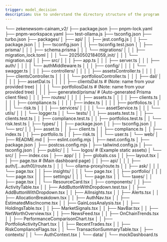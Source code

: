 ```yaml
---
trigger: model_decision
description: Use to understand the directory structure of the program
---
```


└── zekenewsom-cainam_v2/
    ├── package.json
    ├── pnpm-lock.yaml
    ├── pnpm-workspace.yaml
    ├── test-ollama.js
    ├── tsconfig.json
    ├── turbo.json
    ├── packages/
    │   ├── api/
    │   │   ├── jest.config.js
    │   │   ├── package.json
    │   │   ├── tsconfig.json
    │   │   ├── tsconfig.test.json
    │   │   ├── prisma/
    │   │   │   ├── schema.prisma
    │   │   │   └── migrations/
    │   │   │       ├── migration_lock.toml
    │   │   │       └── 20250502184059_init/
    │   │   │           └── migration.sql
    │   │   ├── src/
    │   │   │   ├── app.ts
    │   │   │   ├── server.ts
    │   │   │   ├── auth/
    │   │   │   │   └── authMiddleware.ts
    │   │   │   ├── config/
    │   │   │   │   └── swagger.ts
    │   │   │   ├── controllers/
    │   │   │   │   ├── assetsController.ts
    │   │   │   │   ├── clientsController.ts
    │   │   │   │   └── portfoliosController.ts
    │   │   │   ├── dal/
    │   │   │   │   ├── assetDal.ts
    │   │   │   │   ├── clientsDal.ts  # (Note: name from your provided tree)
    │   │   │   │   └── portfoliosDal.ts # (Note: name from your provided tree)
    │   │   │   ├── generated/prisma/ # (Auto-generated Prisma client files)
    │   │   │   ├── routes/
    │   │   │   │   ├── assets.ts
    │   │   │   │   ├── clients.ts
    │   │   │   │   ├── compliance.ts
    │   │   │   │   ├── index.ts
    │   │   │   │   ├── portfolios.ts
    │   │   │   │   └── risk.ts
    │   │   │   ├── services/
    │   │   │   │   └── assetService.ts
    │   │   │   └── utils/
    │   │   │       └── logger.ts
    │   │   └── tests/
    │   │       ├── assets.test.ts
    │   │       ├── clients.test.ts
    │   │       ├── compliance.test.ts
    │   │       ├── portfolios.test.ts
    │   │       └── risk.test.ts
    │   ├── types/
    │   │   ├── package.json
    │   │   ├── tsconfig.json
    │   │   └── src/
    │   │       ├── asset.ts
    │   │       ├── client.ts
    │   │       ├── compliance.ts
    │   │       ├── index.ts
    │   │       ├── portfolio.ts
    │   │       ├── risk.ts
    │   │       └── user.ts
    │   └── web/
    │       ├── README.md
    │       ├── eslint.config.mjs
    │       ├── next.config.ts
    │       ├── package.json
    │       ├── postcss.config.mjs
    │       ├── tailwind.config.js
    │       ├── tsconfig.json
    │       ├── public/
    │       │   └── logos/ # (Example static assets)
    │       └── src/
    │           ├── index.css
    │           ├── app/
    │           │   ├── globals.css
    │           │   ├── layout.tsx
    │           │   ├── page.tsx  # (Main dashboard page)
    │           │   ├── api/
    │           │   │   ├── auth/[...auth0]/route.ts
    │           │   │   └── ollama-proxy/route.ts
    │           │   ├── ask/
    │           │   │   └── page.tsx
    │           │   ├── insights/
    │           │   │   └── page.tsx
    │           │   ├── portfolio/
    │           │   │   └── page.tsx
    │           │   ├── settings/
    │           │   │   └── page.tsx
    │           │   └── taxes/
    │           │       ├── page.tsx
    │           │       └── ResourceCard.tsx
    │           ├── components/
    │           │   ├── ActivityTable.tsx
    │           │   ├── AddButtonWithDropdown.test.tsx
    │           │   ├── AddButtonWithDropdown.tsx
    │           │   ├── AIInsights.tsx
    │           │   ├── Alerts.tsx
    │           │   ├── AllocationBreakdown.tsx
    │           │   ├── AuthNav.tsx
    │           │   ├── EstimatedMiscIncome.tsx
    │           │   ├── GainLossAnalysis.tsx
    │           │   ├── HoldingsTable.tsx
    │           │   ├── MarketSignals.tsx
    │           │   ├── NavBar.tsx
    │           │   ├── NetWorthOverview.tsx
    │           │   ├── NewsFeed.tsx
    │           │   ├── OnChainTrends.tsx
    │           │   ├── PerformanceComparisonChart.tsx
    │           │   ├── PortfolioActivityChart.tsx
    │           │   ├── RecentTrades.tsx
    │           │   ├── RiskComplianceFlags.tsx
    │           │   └── TransactionSummaryTable.tsx
    │           ├── contexts/
    │           │   └── AuthContext.tsx
    │           └── data/
    │               └── mockDashboard.ts